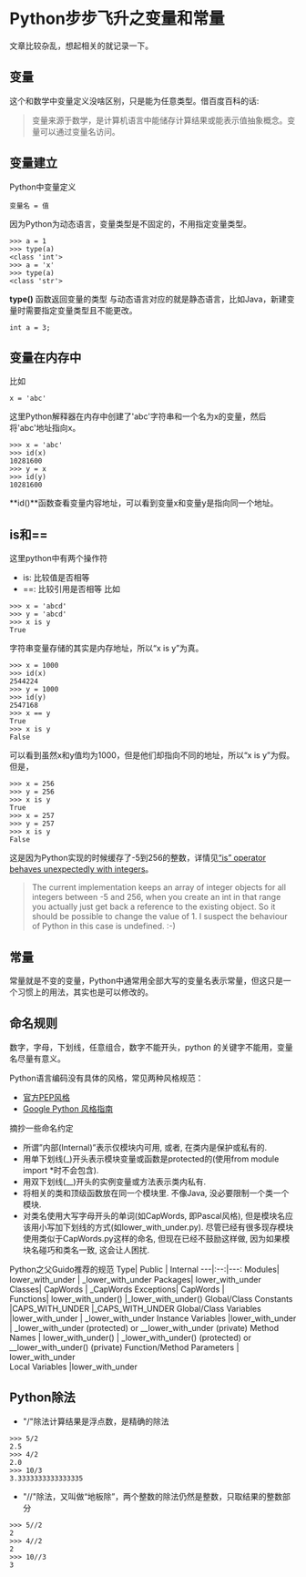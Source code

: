# Python步步飞升之变量和常量

文章比较杂乱，想起相关的就记录一下。

## 变量
这个和数学中变量定义没啥区别，只是能为任意类型。借百度百科的话:
> 变量来源于数学，是计算机语言中能储存计算结果或能表示值抽象概念。变量可以通过变量名访问。

## 变量建立
Python中变量定义
```
变量名 = 值
```
因为Python为动态语言，变量类型是不固定的，不用指定变量类型。
```
>>> a = 1
>>> type(a)
<class 'int'>
>>> a = 'x'
>>> type(a)
<class 'str'>
```
**type()** 函数返回变量的类型
与动态语言对应的就是静态语言，比如Java，新建变量时需要指定变量类型且不能更改。
```
int a = 3;
```

## 变量在内存中
比如
```
x = 'abc'
```
这里Python解释器在内存中创建了'abc'字符串和一个名为x的变量，然后将'abc'地址指向x。
```
>>> x = 'abc'
>>> id(x)
10281600
>>> y = x
>>> id(y)
10281600
```
**id()**函数查看变量内容地址，可以看到变量x和变量y是指向同一个地址。

## is和==
这里python中有两个操作符
- is: 比较值是否相等
- ==: 比较引用是否相等
比如
```
>>> x = 'abcd'
>>> y = 'abcd'
>>> x is y
True
```
字符串变量存储的其实是内存地址，所以“x is y”为真。
```
>>> x = 1000
>>> id(x)
2544224
>>> y = 1000
>>> id(y)
2547168
>>> x == y
True
>>> x is y
False
```
可以看到虽然x和y值均为1000，但是他们却指向不同的地址，所以“x is y”为假。
但是，
```
>>> x = 256
>>> y = 256
>>> x is y
True
>>> x = 257
>>> y = 257
>>> x is y
False
```
这是因为Python实现的时候缓存了-5到256的整数，详情见[“is” operator behaves unexpectedly with integers](https://stackoverflow.com/questions/306313/is-operator-behaves-unexpectedly-with-integers)。
> The current implementation keeps an array of integer objects for all integers between -5 and 256, when you create an int in that range you actually just get back a reference to the existing object. So it should be possible to change the value of 1. I suspect the behaviour of Python in this case is undefined. :-)

## 常量
常量就是不变的变量，Python中通常用全部大写的变量名表示常量，但这只是一个习惯上的用法，其实也是可以修改的。

## 命名规则
数字，字母，下划线，任意组合，数字不能开头，python 的关键字不能用，变量名尽量有意义。

Python语言编码没有具体的风格，常见两种风格规范：
- [官方PEP风格](https://www.python.org/dev/peps/)
- [Google Python 风格指南](https://zh-google-styleguide.readthedocs.io/en/latest/google-python-styleguide/contents/)

摘抄一些命名约定

- 所谓”内部(Internal)”表示仅模块内可用, 或者, 在类内是保护或私有的.
- 用单下划线(_)开头表示模块变量或函数是protected的(使用from module import *时不会包含).
- 用双下划线(__)开头的实例变量或方法表示类内私有.
- 将相关的类和顶级函数放在同一个模块里. 不像Java, 没必要限制一个类一个模块.
- 对类名使用大写字母开头的单词(如CapWords, 即Pascal风格), 但是模块名应该用小写加下划线的方式(如lower_with_under.py). 尽管已经有很多现存模块使用类似于CapWords.py这样的命名, 但现在已经不鼓励这样做, 因为如果模块名碰巧和类名一致, 这会让人困扰.

Python之父Guido推荐的规范
Type|    Public | Internal
---|:--:|---:
Modules| lower_with_under |   _lower_with_under
Packages|    lower_with_under     
Classes| CapWords  |  _CapWords
Exceptions|  CapWords   |  
Functions|   lower_with_under()  |_lower_with_under()
Global/Class Constants  |CAPS_WITH_UNDER |_CAPS_WITH_UNDER
Global/Class Variables  |lower_with_under  |  _lower_with_under
Instance Variables  |lower_with_under  |  _lower_with_under (protected) or __lower_with_under (private)
Method Names   | lower_with_under() | _lower_with_under() (protected) or __lower_with_under() (private)
Function/Method Parameters | lower_with_under     
Local Variables |lower_with_under    

## Python除法
- "/"除法计算结果是浮点数，是精确的除法
```
>>> 5/2
2.5
>>> 4/2
2.0
>>> 10/3
3.3333333333333335
```
- "//"除法，又叫做“地板除”，两个整数的除法仍然是整数，只取结果的整数部分
```
>>> 5//2
2
>>> 4//2
2
>>> 10//3
3
```